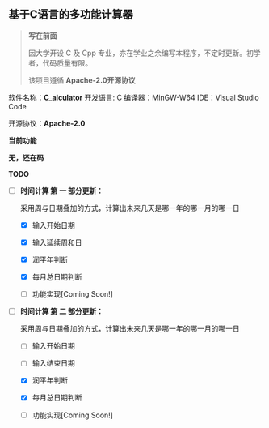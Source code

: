 ## 基于C语言的多功能计算器

> **写在前面**
>
> 因大学开设 C 及 Cpp 专业，亦在学业之余编写本程序，不定时更新。初学者，代码质量有限。
>
> 该项目遵循 **Apache-2.0开源协议**

软件名称：**C_alculator**
开发语言: C
编译器：MinGW-W64
IDE：Visual Studio Code

开源协议：**Apache-2.0**



**当前功能**

**无，还在码**



**TODO**

- [ ] **时间计算 第 一 部分更新：**

  采用周与日期叠加的方式，计算出未来几天是哪一年的哪一月的哪一日

  - [x] 输入开始日期
  - [x] 输入延续周和日

  - [x] 润平年判断
  - [x] 每月总日期判断
  - [ ] 功能实现[Coming Soon!]

- [ ] **时间计算 第 二 部分更新：**

  采用周与日期叠加的方式，计算出未来几天是哪一年的哪一月的哪一日

  - [ ] 输入开始日期
  - [ ] 输入结束日期

  - [x] 润平年判断
  - [x] 每月总日期判断
  - [ ] 功能实现[Coming Soon!]
